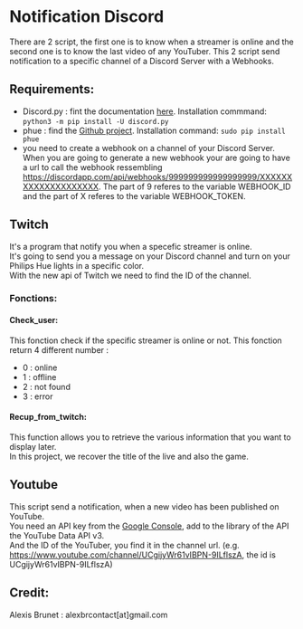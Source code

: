 # Notification Discord
There are 2 script, the first one is to know when a streamer is online and the second one is to know the last video of any YouTuber. This 2 script send notification to a specific channel of a Discord Server with a Webhooks.

## Requirements:
- Discord.py : fint the documentation [here](https://discordpy.readthedocs.io/en/latest/index.html). Installation commmand: ```python3 -m pip install -U discord.py```
- phue : find the [Github project](https://github.com/studioimaginaire/phue). Installation command:  ```sudo pip install phue```
- you need to create a webhook on a channel of your Discord Server. When you are going to generate a new webhook your are going to have a url to call the webhook ressembling https://discordapp.com/api/webhooks/999999999999999999/XXXXXXXXXXXXXXXXXXXX. The part of 9 referes to the variable WEBHOOK_ID and the part of X referes to the variable WEBHOOK_TOKEN.

## Twitch
It's a program that notify you when a specefic streamer is online.  
It's going to send you a message on your Discord channel and turn on your Philips Hue lights in a specific color.  
With the new api of Twitch we need to find the ID of the channel.

### Fonctions:
#### Check_user:
This fonction check if the specific streamer is online or not. 
This fonction return 4 different number :  
* 0 : online
* 1 : offline
* 2 : not found
* 3 : error

#### Recup_from_twitch:
This function allows you to retrieve the various information that you want to display later.  
In this project, we recover the title of the live and also the game.  

## Youtube
This script send a notification, when a new video has been published on YouTube.  
You need an API key from the [Google Console](https://console.developers.google.com/), add to the library of the API the YouTube Data API v3.  
And the ID of the YouTuber, you find it in the channel url. (e.g. https://www.youtube.com/channel/UCgijyWr61vIBPN-9ILflszA, the id is UCgijyWr61vIBPN-9ILflszA)

## Credit:
Alexis Brunet : alexbrcontact[at]gmail.com
